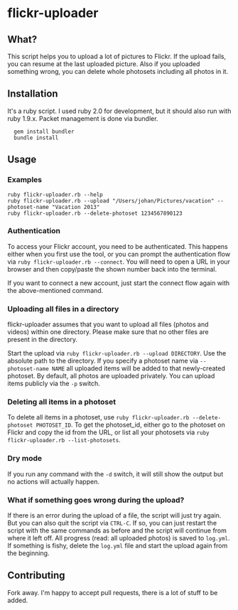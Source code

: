 # flickr-uploader
## What?

This script helps you to upload a lot of pictures to Flickr. If the upload fails, you can resume at the last uploaded picture. Also if you uploaded something wrong, you can delete whole photosets including all photos in it.

## Installation

It's a ruby script. I used ruby 2.0 for development, but it should also run with ruby 1.9.x. Packet management is done via bundler.

```
  gem install bundler
  bundle install
```

## Usage
### Examples

```
ruby flickr-uploader.rb --help
ruby flickr-uploader.rb --upload "/Users/johan/Pictures/vacation" --photoset-name "Vacation 2013"
ruby flickr-uploader.rb --delete-photoset 1234567890123
```

### Authentication

To access your Flickr account, you need to be authenticated. This happens either when you first use the tool, or you can prompt the authentication flow via `ruby flickr-uploader.rb --connect`. You will need to open a URL in your browser and then copy/paste the shown number back into the terminal.

If you want to connect a new account, just start the connect flow again with the above-mentioned command.

### Uploading all files in a directory

flickr-uploader assumes that you want to upload all files (photos and videos) within one directory. Please make sure that no other files are present in the directory.

Start the upload via `ruby flickr-uploader.rb --upload DIRECTORY`. Use the absolute path to the directory. If you specify a photoset name via `--photoset-name NAME` all uploaded items will be added to that newly-created photoset. By default, all photos are uploaded privately. You can upload items publicly via the `-p` switch.

### Deleting all items in a photoset

To delete all items in a photoset, use `ruby flickr-uploader.rb --delete-photoset PHOTOSET_ID`. To get the photoset_id, either go to the photoset on Flickr and copy the id from the URL, or list all your photosets via `ruby flickr-uploader.rb --list-photosets`.

### Dry mode

If you run any command with the `-d` switch, it will still show the output but no actions will actually happen.

### What if something goes wrong during the upload?

If there is an error during the upload of a file, the script will just try again. But you can also quit the script via `CTRL-C`. If so, you can just restart the script with the same commands as before and the script will continue from where it left off. All progress (read: all uploaded photos) is saved to `log.yml`. If something is fishy, delete the `log.yml` file and start the upload again from the beginning.

## Contributing
Fork away. I'm happy to accept pull requests, there is a lot of stuff to be added.
